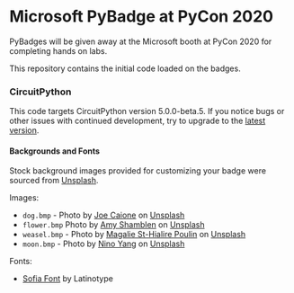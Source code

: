 
# Microsoft PyBadge at PyCon 2020

PyBadges will be given away at the Microsoft booth at PyCon 2020 for completing hands on labs.

This repository contains the initial code loaded on the badges.

### CircuitPython

This code targets CircuitPython version 5.0.0-beta.5. If you notice bugs or other issues with continued development, try to upgrade to the [latest version](https://circuitpython.org/board/pybadge/).

#### Backgrounds and Fonts

Stock background images provided for customizing your badge were sourced from [Unsplash](https://unsplash.com/).

Images:
- `dog.bmp` - Photo by [Joe Caione](https://unsplash.com/@joeyc?utm_source=unsplash&utm_medium=referral&utm_content=creditCopyText) on [Unsplash](https://unsplash.com/)
- `flower.bmp` Photo by [Amy Shamblen](https://unsplash.com/@amyshamblen?utm_source=unsplash&utm_medium=referral&utm_content=creditCopyText) on [Unsplash](https://unsplash.com/)
- `weasel.bmp` - Photo by [Magalie St-Hialire Poulin](https://unsplash.com/@magaliiee13?utm_source=unsplash&utm_medium=referral&utm_content=creditCopyText) on [Unsplash](https://unsplash.com/)
- `moon.bmp` - Photo by [Nino Yang](https://unsplash.com/@ninoliverpool?utm_source=unsplash&utm_medium=referral&utm_content=creditCopyText) on [Unsplash](https://unsplash.com/)

Fonts:
- [Sofia Font](https://www.fontsquirrel.com/fonts/sofia) by Latinotype